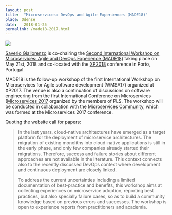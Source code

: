 ```yaml
---
layout: post
title:  "Microservices: DevOps and Agile Experiences (MADE18)"
place: Odense
date:   2018-01-25
permalink: /made18-2017.html
---
```

<img class="img-fluid mx-auto d-block" src="/images/posts/xp-2018.png">

[Saverio Giallorenzo](/people#sg) is co-chairing the [Second International Workshop on Microservices: Agile and DevOps Experience (MADE18)](https://sites.google.com/view/made18/) taking place on May 21st, 2018 and co-located with the [XP2018](https://www.agilealliance.org/xp2018/) conference in Porto, Portugal. 

MADE18 is the follow-up workshop of the first International Workshop on
Microservices for Agile software development (WMSA17) organized at XP2017. The
venue is also a continuation of discussions on software engineering from the
first International Conference on Microservices ([Microservices
2017](/microservices-2017.html) organized by the members of PLS. The workshop
will be conducted in collaboration with the [Microservices
Community](http://microservices.sdu.dk/), which was formed at the Microservices
2017 conference.

<!--more-->

Quoting the website call for papers:
 
> In the last years, cloud-native architectures have emerged as a target platform for the deployment of microservice architectures. The migration of existing monoliths into cloud-native applications is still in the early phase, and only few companies already started their migrations. Therefore, success and failure stories about different approaches are not available in the literature. This context connects also to the recently discussed DevOps context where development and continuous deployment are closely linked.
>
> To address the current uncertainties including a limited documentation of best-practice and benefits, this workshop aims at collecting experiences on microservice adoption, reporting best practices, but also specially failure cases, so as to build a community knowledge based on previous errors and successes. The workshop is open to experience reports from practitioners and academia.
